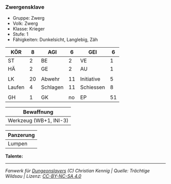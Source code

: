 ### Zwergensklave  
- Gruppe: Zwerg  
- Volk: Zwerg  
- Klasse: Krieger  
- Stufe: 1  
- Fähigkeiten: Dunkelsicht, Langlebig, Zäh  


| KÖR | 8 | AGI | 6 | GEI | 6 |
| --- | --- | --- | --- | --- | --- |
| ST | 2 | BE | 2 | VE | 1 |
| HÄ | 2 | GE | 2 | AU | 1 |
|  |  |  |  |  |  |
| LK | 20 | Abwehr | 11 | Initiative | 5 |
| Laufen | 4 | Schlagen | 11 | Schiessen | 8 |
|  |  |  |  |  |  |
| GH | 1 | GK | no | EP | 51 |


| Bewaffnung |
| --- |
| Werkzeug (WB+1, INI-3) |


| Panzerung |
| --- |
| Lumpen |


**Talente:**  






___
*Fanwerk für [Dungeonslayers](https://www.dungeonslayers.net/) (C) Christian Kennig | Quelle: Trächtige Wildsau | Lizenz: [CC-BY-NC-SA 4.0](https://creativecommons.org/licenses/by-nc-sa/4.0/deed.de)*
